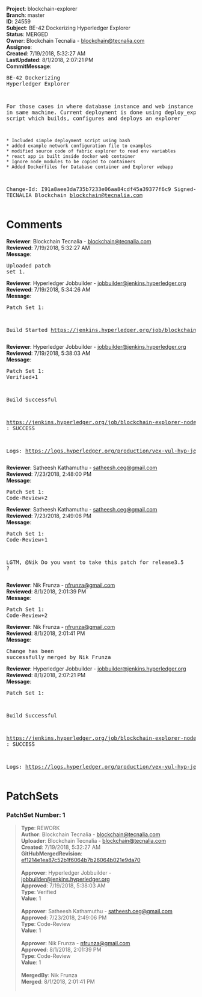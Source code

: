 <strong>Project</strong>: blockchain-explorer<br><strong>Branch</strong>: master<br><strong>ID</strong>: 24559<br><strong>Subject</strong>: BE-42 Dockerizing Hyperledger Explorer<br><strong>Status</strong>: MERGED<br><strong>Owner</strong>: Blockchain Tecnalia - blockchain@tecnalia.com<br><strong>Assignee</strong>:<br><strong>Created</strong>: 7/19/2018, 5:32:27 AM<br><strong>LastUpdated</strong>: 8/1/2018, 2:07:21 PM<br><strong>CommitMessage</strong>:<br><pre>BE-42 Dockerizing Hyperledger Explorer

For those cases in where database instance and web instance is shared in same machine.
Current deployment is done using deploy_explorer.sh script which builds, configures and deploys an explorer

    * Included simple deployment script using bash
    * added example network configuration file to examples
    * modified source code of fabric explorer to read env variables
    * react app is built inside docker web container
    * Ignore node_modules to be copied to containers
    * Added Dockerfiles for Database container and Explorer webapp

Change-Id: I91a8aee3da735b7233e06aa84cdf45a39377f6c9
Signed-off-by: TECNALIA Blockchain <blockchain@tecnalia.com>
</pre><h1>Comments</h1><strong>Reviewer</strong>: Blockchain Tecnalia - blockchain@tecnalia.com<br><strong>Reviewed</strong>: 7/19/2018, 5:32:27 AM<br><strong>Message</strong>: <pre>Uploaded patch set 1.</pre><strong>Reviewer</strong>: Hyperledger Jobbuilder - jobbuilder@jenkins.hyperledger.org<br><strong>Reviewed</strong>: 7/19/2018, 5:34:26 AM<br><strong>Message</strong>: <pre>Patch Set 1:

Build Started https://jenkins.hyperledger.org/job/blockchain-explorer-node6-verify-x86_64/313/</pre><strong>Reviewer</strong>: Hyperledger Jobbuilder - jobbuilder@jenkins.hyperledger.org<br><strong>Reviewed</strong>: 7/19/2018, 5:38:03 AM<br><strong>Message</strong>: <pre>Patch Set 1: Verified+1

Build Successful 

https://jenkins.hyperledger.org/job/blockchain-explorer-node6-verify-x86_64/313/ : SUCCESS

Logs: https://logs.hyperledger.org/production/vex-yul-hyp-jenkins-3/blockchain-explorer-node6-verify-x86_64/313</pre><strong>Reviewer</strong>: Satheesh Kathamuthu - satheesh.ceg@gmail.com<br><strong>Reviewed</strong>: 7/23/2018, 2:48:00 PM<br><strong>Message</strong>: <pre>Patch Set 1: Code-Review+2</pre><strong>Reviewer</strong>: Satheesh Kathamuthu - satheesh.ceg@gmail.com<br><strong>Reviewed</strong>: 7/23/2018, 2:49:06 PM<br><strong>Message</strong>: <pre>Patch Set 1: Code-Review+1

LGTM, @Nik Do you want to take this patch for release3.5 ?</pre><strong>Reviewer</strong>: Nik Frunza - nfrunza@gmail.com<br><strong>Reviewed</strong>: 8/1/2018, 2:01:39 PM<br><strong>Message</strong>: <pre>Patch Set 1: Code-Review+2</pre><strong>Reviewer</strong>: Nik Frunza - nfrunza@gmail.com<br><strong>Reviewed</strong>: 8/1/2018, 2:01:41 PM<br><strong>Message</strong>: <pre>Change has been successfully merged by Nik Frunza</pre><strong>Reviewer</strong>: Hyperledger Jobbuilder - jobbuilder@jenkins.hyperledger.org<br><strong>Reviewed</strong>: 8/1/2018, 2:07:21 PM<br><strong>Message</strong>: <pre>Patch Set 1:

Build Successful 

https://jenkins.hyperledger.org/job/blockchain-explorer-node6-merge-x86_64/197/ : SUCCESS

Logs: https://logs.hyperledger.org/production/vex-yul-hyp-jenkins-3/blockchain-explorer-node6-merge-x86_64/197</pre><h1>PatchSets</h1><h3>PatchSet Number: 1</h3><blockquote><strong>Type</strong>: REWORK<br><strong>Author</strong>: Blockchain Tecnalia - blockchain@tecnalia.com<br><strong>Uploader</strong>: Blockchain Tecnalia - blockchain@tecnalia.com<br><strong>Created</strong>: 7/19/2018, 5:32:27 AM<br><strong>GitHubMergedRevision</strong>: [ef1214e1ea87c52b1f6064b7b26064b021e9da70](https://github.com/hyperledger-gerrit-archive/blockchain-explorer/commit/ef1214e1ea87c52b1f6064b7b26064b021e9da70)<br><br><strong>Approver</strong>: Hyperledger Jobbuilder - jobbuilder@jenkins.hyperledger.org<br><strong>Approved</strong>: 7/19/2018, 5:38:03 AM<br><strong>Type</strong>: Verified<br><strong>Value</strong>: 1<br><br><strong>Approver</strong>: Satheesh Kathamuthu - satheesh.ceg@gmail.com<br><strong>Approved</strong>: 7/23/2018, 2:49:06 PM<br><strong>Type</strong>: Code-Review<br><strong>Value</strong>: 1<br><br><strong>Approver</strong>: Nik Frunza - nfrunza@gmail.com<br><strong>Approved</strong>: 8/1/2018, 2:01:39 PM<br><strong>Type</strong>: Code-Review<br><strong>Value</strong>: 1<br><br><strong>MergedBy</strong>: Nik Frunza<br><strong>Merged</strong>: 8/1/2018, 2:01:41 PM<br><br></blockquote>